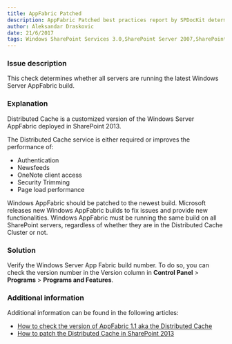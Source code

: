 ```yaml
---
title: AppFabric Patched
description: AppFabric Patched best practices report by SPDocKit determines whether all servers are running the latest Windows Server AppFabric build.
author: Aleksandar Draskovic
date: 21/6/2017
tags: Windows SharePoint Services 3.0,SharePoint Server 2007,SharePoint Foundation 2010,SharePoint Server 2010,SharePoint Foundation 2013,SharePoint Server 2013,SharePoint Server 2016
---
```

### Issue description
This check determines whether all servers are running the latest Windows Server AppFabric build.
### Explanation
Distributed Cache is a customized version of the Windows Server AppFabric deployed in SharePoint 2013. 

The Distributed Cache service is either required or improves the performance of:

* Authentication
* Newsfeeds
* OneNote client access
* Security Trimming
* Page load performance

Windows AppFabric should be patched to the newest build. Microsoft releases new Windows AppFabric builds to fix issues and provide new functionalities. Windows AppFabric must be running the same build on all SharePoint servers, regardless of whether they are in the Distributed Cache Cluster or not.
### Solution
Verify the Windows Server App Fabric build number. To do so, you can check the version number in the Version column in **Control Panel** > **Programs** > **Programs and Features**.
### Additional information 
Additional information can be found in the following articles:
* [How to check the version of AppFabric 1.1 aka the Distributed Cache](http://www.wictorwilen.se/how-to-check-the-version-of-appfabric-1.1-aka-the-distributed-cache)
* [How to patch the Distributed Cache in SharePoint 2013](http://www.wictorwilen.se/how-to-patch-the-distributed-cache-in-sharepoint-2013)